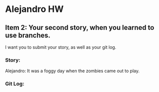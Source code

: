 # Alejandro HW 

## Item 2: Your second story, when you learned to use branches.
I want you to submit your story, as well as your git log.

### Story: 

Alejandro: It was a foggy day when the zombies came out to play.

### Git Log: